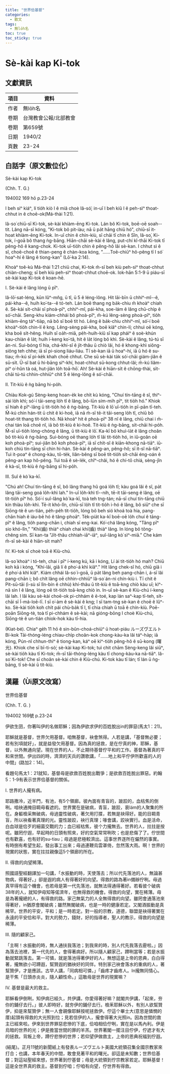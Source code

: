 ```yaml
---
title: "世界佮基督"
categories:
  - 散文
tags:
  - 無lo̍h名
toc: true
toc_sticky: true
---
```


# Sè-kài kap Ki-tok

## 文獻資訊

| 項目 | 資料 |
|---|---|
| 作者 | 無lo̍h名 |
| 卷期 | 台灣教會公報/北部教會 |
| 卷期 | 第659號 |
| 日期 | 1940/2 |
| 頁數 | 23-24 |

## 白話字（原文數位化）

Sè-kài kap Ki-tok

(Chh. T. G.)

194002 169 hō p.23-24

I beh siⁿ kiáⁿ, lí tio̍h kiò I ê miâ choè Iâ-só͘; in-uī I beh kiû I ê peh-sìⁿ thoat-chhut in ê choē-ok(Má-thài 1:21).

Iâ-so͘ chiū-sī Ki-tok, sè-kài khiàm-ēng Ki-tok. Lán bô Ki-tok, boē-oē soah--tit. Lâng nā-sī kóng, "Ki-tok bô pit-iàu; nā ū pa̍t hāng chiū hó", chiū-sī it-hoat khiàm-ēng Ki-tok. In-uī chin ê chín-kiù, sī chāi tī chin ê Sîn, Iâ-so͘, Ki-tok, í-goā bô thang ǹg-bāng. Hiān-chāi sè-kài ê lâng, put-chí kî-thāi Ki-tok tī pêng-hô ê kang-chok. Ki-tok uī-tio̍h chin ê pêng-hô lâi sè-kan. I chhut sì ê sî, choē-choē ê thian-peng ê chàn-koa kóng, "......Toē-chiūⁿ hô-pêng tī I só͘ hoaⁿ-hí ê lâng ê tiong-kan" (Lō͘-ka 2:14).

Khoàⁿ toê-kù Má-thài 1:21 chiū chai, Ki-tok m̄-sī beh kiù peh-sìⁿ thoat-chhut chiàn-cheng; sī beh kiù peh-sìⁿ thoat-chhut choē-ok. Iok-hān 5:1-9 ū piáu-sī sè-kài kap Ki-tok ê koan-hē.

I. Sè-kài ê lâng lóng ū pīⁿ.

Iâ-lō͘-sat-léng, kūn Iûⁿ-mn̂g, ū tî, ū 5 ê léng-lông. Hit lāi-bīn ū chhiⁿ-mî--ê, pái-kha--ê, huih ko͘-ta--ê tó-teh. Lán boē thang ng ba̍k-chiu m̄ khoàⁿ chiah ê. Sè-kài si̍t-chāi sī phoà-pīⁿ, chhiⁿ-mî, pái-kha, soe-lám ê lâng chū-chi̍p ê só͘-chāi. Seng-khu kiám-chhái bô phoà-pīⁿ, m̄-kú lêng-sèng phoà-pīⁿ, tio̍h khiàm-ēng táⁿ-tia̍p, nā bô sī boē tit hó. Lêng ê ba̍k-chiu chhiⁿ-mî, só͘-í boē khoàⁿ-tio̍h chin-lí ê kng. Lêng-sèng pái-kha, boē kiâⁿ chin-lí; chhuì oē kóng, kha boē si̍t-hêng. Huih sī oa̍h-miā, pe̍h-huih-kiû sī kap pháiⁿ ê soè-khún kau-chiàn ê la̍t; huih í-keng ko͘-tâ, hit ê la̍t lóng bô khì. Sè-kài ê lâng, tú-tú sī án-ni. Sui-bóng tī hia, chá-khí-sî ê ji̍t-thâu ū chiò lâi, hó ê khong-khì siông-siông teh chhe; iā sī pi-siong liáu-liáu. Tī sè-kan iā ū hoaⁿ-hí, iā ū hó ê su-tiau; m̄-kú sī pi-ke̍k khah choē chhut. Che sū sè-kài ta̍k só͘-chāi giám-jiân ê sū-si̍t. Ū-sî bat ū hi-bāng siⁿ-khí, hoat-chhut sū-kong chhut-lâi; m̄-kú liâm-piⁿ o͘-hûn tà oá, hut-jiân lo̍h toā-hō͘. Ah! Sè-kài ê hiān-si̍t ê chōng-thài, si̍t-chāi tú-tú chhin-chhiūⁿ chit 5 ê léng-lông ê só͘-chāi.

II. Tit-kiù ê ǹg bāng hi-po̍h.

Chiàu Kok-gú Sèng-keng hoan-e̍k ke chi̍t kù kóng, "Chuí tín-tāng ê sî, thiⁿ-sài lo̍h khì; só͘-í tāi-seng lo̍h tî ê lâng, bô-lūn sím-mi̍h pīⁿ, tit tio̍h hó." Khiok sī hiah ê pīⁿ-lâng ū tit-tio̍h hó ê ǹg-bāng. Tit-kiù ê lō͘ uī-tio̍h in pī-pān tī-teh. M̄-kú chin hán-tit ū chit ê ki-hoē, iā nā m̄-sī tē-it tāi-seng lo̍h tî, chiū bô hoat-tit thang tit-tio̍h hó. Nā khoàⁿ hit ê phoà-pīⁿ 38 nî ê lâng, chiū chai i m̄-chai tán loā choē nî, iā bô tit-kiù ê ki-hoē. Tit-kiù ê ǹg-bāng, si̍t-chāi hi-po̍h. M̄-sī uī-tio̍h lóng-chóng ê lâng, ū tit-kiù ê lō͘. Ka-kī bô khuì-la̍t ê lâng choân bô tit-kiù ê ǹg-bāng. Sui-bóng oē thang lo̍h tî lâi tit-tio̍h hó, in iû-goân oē koh phoà-pīⁿ; sui-jiân bô koh phoà-pīⁿ, iā sī chi̍t-sî ê kiān-khong nā-tiāⁿ. iū-koh chiú tín-tāng sī chin hi-hán. Sè-kài ê pêng-an, pêng-hô; sī it-sî nā-tiāⁿ. Tuì it-poaⁿ ê chong-kàu, tō-te̍k, liân-bêng sī boē tit-tio̍h si̍t-chāi éng-oán ê pêng-an kap hô-pêng. Tuì toā ê sè-le̍k, chîⁿ-châi, hó ê chí-tō chiá, sèng-jîn ê kà-sī, tit-kiù ê ǹg-bāng sī hi-po̍h.

III. Suî ê kò͘ ka-kī.

"Chú ah! Chuí tín-tāng ê sî, bô lâng thang hû goá lo̍h tî; kàu goá lâi ê sî, pa̍t lâng tāi-seng goá lo̍h-khì lah." In-uī lo̍h-khì tî--nih, tē-it tāi-seng ê lâng, oē tit-tio̍h pīⁿ hó. Só͘-í suî-lâng kò͘ ka-kī, toà teh tng-tán; nā-sī chuí tín-tāng chiū kín thiàu lo̍h-khì. Tē-it khó-lîn, chiū-sī lo̍h tî tit-tio̍h i-hó ê lâng, bô siūⁿ che sī Siōng-tè ê un-tián, pe̍h-pe̍h tit-tio̍h, lóng bô beh sió khoá toà hia, pang-chān hiah ê iáu-bē hó ê tâng-phoāⁿ. Te̍k-pia̍t ka-kī boē-oē lo̍h chuí ê tāng-pīⁿ ê lâng, tio̍h pang-chān i, chiah sī eng-kai. Kó͘-chá lâng kóng, "Tâng pīⁿ sio khó-lîn," "Khí(齒) thiàⁿ chiah chai khí(齒) thiàⁿ lâng. In lóng bô tông-chêng sim. Sī kan-ta "Ji̍t-thâu chhiah-iāⁿ-iāⁿ, suî-lâng kò͘ sìⁿ-miā." Che kám m̄-sī sè-kài ê hiān-si̍t mah?

IV. Ki-tok sī choè toā ê Kiù-chú.

Iâ-so͘ khoàⁿ i tó-teh, chai i pīⁿ í-keng kú, kā i kóng, Lí ài tit-tio̍h hó mah? Chiū koh kā i kóng, "Khí-lâi, giâ lí ê pho͘-á khì kiâⁿ." Hit lâng chek-sî hó, chiū giâ i ê pho͘-á khì kiâⁿ. Kiám chhái Iâ-so͘ í-goā, ū pa̍t lâng beh pang-chān i, á-sī lâi pang-chān i; bô chi̍t lâng oē chhin-chhiūⁿ Iâ-so͘ án-ni chín-kiù i. Tī chit ê Pit-sū-tāi (ì-sù sī lîn-bín ê chhù) khí-thâu ū tit-kiù ê toā-kng chiò kàu uī; kìⁿ-nā sìn I ê lâng, lóng oē tit-tio̍h toā-kng chiò in. In-uī sè-kan ê Kiù-chú í-keng lâi lah. I lâi kàu sè-kài choē-ok pi-chhám ê ē-toé, kap lán saⁿ-kap tī-teh, si̍t-chāi sī Í-má-loē-lī. I sī o͘-àm ê sè-kài ê kng; I sī tam-tng sè-kan ê choē ê Iûⁿ-ko. Sè-kài tio̍h koh chi̍t pái chù-ba̍k tī I, tī chia chiah ū toā ê chín-kiù. Poē-poān Siōng-tè, toà tī pi-chhám ê sè-kài; nā gióng-bōng I choè Kiù-chú, Siōng-tè ê un-tián chiok-hok kàu tī-hia.

(Kiat-bé). Chiaⁿ ge̍h 11 hō ê sin-bûn-choá-chiūⁿ ū hoat-piáu ルーズヴエルト Bí-kok Tāi-thóng-léng chiau-chi̍p choân-kok chong-kàu-ka lâi táⁿ-ha̍p; iā kóng, Pún-nî chhun-thiⁿ ê tiong-kan, káⁿ oē kìⁿ-tio̍h pêng-hô ê sū-kong (曙光). Khiok che sī bī-ti-sò͘; sè-kài kap Ki-tok; tuì chit chām Sèng-keng lâi siūⁿ, sè-kài tio̍h kàu tī Ki-tok; m̄-sī tāi-thóng-léng kàu tī chong-kàu-ka nā-tiāⁿ. Iâ-so͘ Ki-tok! Che sī choân sè-kài chin ê Kiù-chú. Ki-tok kàu tī lán; tī lán ū ǹg-bāng, tī sè-kài ū tit-kiù.

## 漢羅（Ùi原文改寫）

世界佮基督

(Chh. T. G. )

194002 169號 p.23-24

伊欲生囝，你著叫伊的名做耶穌；因為伊欲求伊的百姓脫出in的罪惡(馬太1：21)。

耶穌就是基督，世界欠用基督。咱無基督，袂會煞得。人若是講，「基督無必要；若有別項就好」，就是益發欠用基督。因為真的拯救，是在佇真的神，耶穌，基督，以外無通向望。現在世界的人，不止期待基督佇平和的工作。基督為著真的平和來世間。伊出四的時，濟濟的天兵的讚歌講，「......地上和平佇伊所歡喜的人的中間」(路加2：14)。

看題句馬太1：21就知，基督毋是欲救百姓脫出戰爭；是欲救百姓脫出罪惡。約翰5：1-9有表示世界佮基督的關係。

I. 世界的人攏有病。

耶路撒冷，近羊門，有池，有5个領廊。彼內面有青盲的，跛跤的，血枯焦的倒咧。咱袂通掩目睭毋看遮的。世界實在是破病，青盲，跛跤，衰lám的人聚集的所在。身軀檢采無破病，毋過靈性破病，著欠用打揲，若無是袂得好。能的目睭青盲，所以袂看著真理的光。靈性跛跤，袂行真理；喙會講，跤袂實行。血是活命，白血球是佮歹的細菌交戰的力；血已經枯焦，彼个力攏無去。世界的人，拄拄是按呢。雖罔佇遐，早起時的日頭有照來，好的空氣常常咧吹；也是悲傷了了。佇世間也有歡喜，也有好的su-tiau；毋過是悲極較濟出。這事世界逐所在儼然的事實。有時捌有希望生起，發出事工出來；毋過連鞭烏雲罩倚，忽然落大雨。啊！世界的現實的狀態，實在拄拄親像這5个領廊的所在。

II. 得救的向望稀薄。

照國語聖經翻譯加一句講，「水振動的時，天使落去；所以代先落池的人，無論甚物病，得著好。」卻是遐的病人有得著好的向望。得救的路為著in備辦佇咧。毋過真罕得有這个機會，也若毋是第一代先落池，就無法得通得著好。若看彼个破病38年的人，就知伊毋知等偌濟年，也無得救的機會。得救的向望，實在稀薄。毋是為著攏總的人，有得救的路。家己無氣力的人全無得救的向望。雖罔會通落池來得著好，in猶原會閣破病；雖然無閣破病，也是一時的健康若定。又閣酒振動是真稀罕。世界的平安，平和；是一時若定。對一般的宗教，道德，聯盟是袂得著實在永遠的平安佮和平。對大的勢力，錢財，好的指導者，聖人的教示，得救的向望是稀薄。

III. 隨的顧家己。

「主啊！水振動的時，無人通扶我落池；到我來的時，別人代先我落去靂啦。」因為落去池裡，第一代先的人，會得著病好。所以隨人顧家己，蹛咧當等；若是水振動就緊跳落去。第一可憐，就是落池得著伊好的人，無想這是上帝的恩典，白白得著，攏無欲小可蹛遐，幫贊遐的猶袂好的同伴。特別家己袂會落水的重病的人，著幫贊伊，才是應該。古早人講，「同病相可憐，」「齒疼才齒疼人。In攏無同情心。是干焦「日頭赤炎炎，隨人顧性命。」這敢毋是世界的現實嘛？

IV. 基督是最大的救主。

耶穌看伊倒咧，知伊病已經久，共伊講，你愛得著好嘛？就閣共伊講，「起來，夯你的鋪仔去行。」彼人即時好，就夯伊的鋪仔去行。檢釆耶穌以外，有別人欲幫贊伊，抑是來幫贊伊；無一人會親像耶穌按呢拯救伊。佇這个畢士大(意思是憐憫的厝)起頭有得救的大光照到位；見若信伊的人，攏會得著大光照in。因為世間的救主已經來啦。伊來到世界罪惡悲慘的下底，佮咱相佮佇咧，實在是以馬內利。伊是烏暗的世界的光；伊是擔當世間的罪的羊羔。世界著閣一擺注目佇伊，佇遮才有大的拯救。背叛上帝，蹛佇悲慘的世界；若仰望伊做救主，上帝的恩典祝福到佇遐。

(結尾)。正月11號的新聞紙上有發表ルーズヴエルト美國大統領召集全國宗教家來打合；也講，本年春天的中間，敢會見著平和的曙光。卻這是未知數；世界佮基督；對這站聖經來想，世界著到佇基督；毋是大統領到佇宗教家若定。耶穌基督！這是全世界真的救主。基督到佇咱；佇咱有向望，佇世界有得救。
